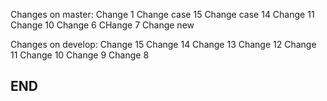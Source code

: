 Changes on master:
Change 1
Change case 15
Change case 14
Change 11
Change 10
Change 6
CHange 7
Change new

Changes on develop:
Change 15
Change 14
Change 13
Change 12
Change 11
Change 10
Change 9
Change 8

## END ##